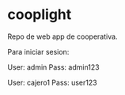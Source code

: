 # cooplight
Repo de web app de cooperativa.

Para iniciar sesion:

User: admin
Pass: admin123

User: cajero1
Pass: user123

